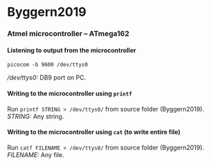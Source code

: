 # Byggern2019

### Atmel microcontroller – ATmega162
#### Listening to output from the microcontroller
`picocom -b 9600 /dev/ttys0`

*/dev/ttys0:* DB9 port on PC.

#### Writing to the microcontroller using `printf`
Run `printf STRING > /dev/ttys0/` from source folder (Byggern2019).
*STRING:* Any string.

#### Writing to the microcontroller using `cat` (to write entire file)
Run `catf FILENAME > /dev/ttys0/` from source folder (Byggern2019).
*FILENAME:* Any file.
